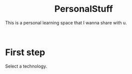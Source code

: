 
<br>
<h1 align="center">
    PersonalStuff
</h1>

This is a personal learning space that I wanna share with u.

<br>

# First step

Select a technology.

<br>
